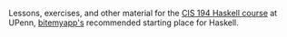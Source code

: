 Lessons, exercises, and other material for the [CIS 194 Haskell
course](http://www.seas.upenn.edu/~cis194/spring13/) at UPenn, [bitemyapp's](https://github.com/bitemyapp/learnhaskell) recommended  starting place for Haskell.
